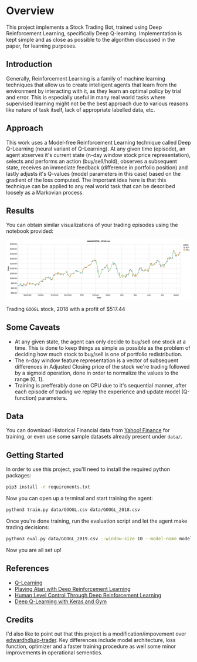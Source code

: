 # Overview

This project implements a Stock Trading Bot, trained using Deep Reinforcement Learning, specifically Deep Q-learning. Implementation is kept simple and as close as possible to the algorithm discussed in the paper, for learning purposes.

## Introduction

Generally, Reinforcement Learning is a family of machine learning techniques that allow us to create intelligent agents that learn from the environment by interacting with it, as they learn an optimal policy by trial and error. This is especially useful in many real world tasks where supervised learning might not be the best approach due to various reasons like nature of task itself, lack of appropriate labelled data, etc.

## Approach

This work uses a Model-free Reinforcement Learning technique called Deep Q-Learning (neural variant of Q-Learning).
At any given time (episode), an agent abserves it's current state (n-day window stock price representation), selects and performs an action (buy/sell/hold), observes a subsequent state, receives an immediate feedback (difference in portfolio position) and lastly adjusts it's Q-values (model parameters in this case) based on the gradient of the loss computed.
The important idea here is that this technique can be applied to any real world task that can be described loosely as a Markovian process.

## Results

You can obtain similar visualizations of your trading episodes using the notebook provided:

![Google Stock Trading episode](./extra/visualization.png)

Trading `GOOGL` stock, 2018 with a profit of $517.44

## Some Caveats

- At any given state, the agent can only decide to buy/sell one stock at a time. This is done to keep things as simple as possible as the problem of deciding how much stock to buy/sell is one of portfolio redistribution.
- The n-day window feature representation is a vector of subsequent differences in Adjusted Closing price of the stock we're trading followed by a sigmoid operation, done in order to normalize the values to the range [0, 1].
- Training is prefferably done on CPU due to it's sequential manner, after each episode of trading we replay the experience and update model (Q-function) parameters.

## Data

You can download Historical Financial data from [Yahoo! Finance](https://ca.finance.yahoo.com/) for training, or even use some sample datasets already present under `data/`.

## Getting Started

In order to use this project, you'll need to install the required python packages:

```bash
pip3 install -r requirements.txt
```

Now you can open up a terminal and start training the agent:

```bash
python3 train.py data/GOOGL.csv data/GOOGL_2018.csv
```

Once you're done training, run the evaluation script and let the agent make trading decisions:

```bash
python3 eval.py data/GOOGL_2019.csv --window-size 10 --model-name model_GOOGL_10 --debug
```

Now you are all set up!

## References

- [Q-Learning](https://link.springer.com/content/pdf/10.1007/BF00992698.pdf)
- [Playing Atari with Deep Reinforcement Learning](https://arxiv.org/abs/1312.5602)
- [Human Level Control Through Deep Reinforcement Learning](https://deepmind.com/research/publications/human-level-control-through-deep-reinforcement-learning/)
- [Deep Q-Learning with Keras and Gym](https://keon.io/deep-q-learning/)

## Credits

I'd also like to point out that this project is a modification/impovement over [edwardhdlu/q-trader](https://github.com/edwardhdlu/q-trader). Key differences include model architecture, loss function, optimizer and a faster training procedure as well some minor improvements in operational sementics.

